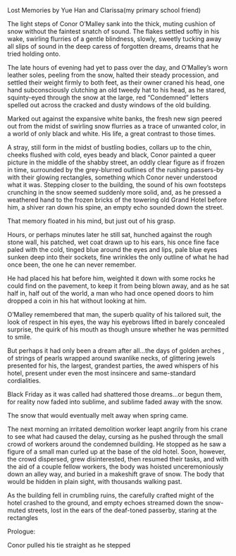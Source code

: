 Lost Memories by Yue Han and Clarissa(my primary school friend)




The light steps of Conor O’Malley sank into the thick, muting cushion of snow without the faintest snatch of sound. The flakes settled softly in his wake, swirling flurries of a gentle blindness, slowly, sweetly tucking away all slips of sound in the deep caress of forgotten dreams, dreams that he tried holding onto. 

The late hours of evening had yet to pass over the day, and O’Malley’s worn leather soles, peeling from the snow, halted their steady procession, and settled their weight firmly to both feet, as their owner craned his head, one hand subconsciously clutching an old tweedy hat to his head, as he stared, squinty-eyed through the snow at the large, red “Condemned” letters spelled out across the cracked and dusty windows of the old building. 

Marked out against the expansive white banks, the fresh new sign peered out from the midst of swirling snow flurries as a trace of unwanted color, in a world of only black and white. His life, a great contrast to those times.

A stray, still form in the midst of bustling bodies, collars up to the chin, cheeks flushed with cold, eyes beady and black, Conor painted a queer picture in the middle of the shabby street, an oddly clear figure as if frozen in time, surrounded by the grey-blurred outlines of the rushing passers-by with their glowing rectangles, something which Conor never understood what it was. Stepping closer to the building, the sound of his own footsteps crunching in the snow seemed suddenly more solid, and, as he pressed a weathered hand to the frozen bricks of the towering old Grand Hotel before him, a shiver ran down his spine, an empty echo sounded down the street.

That memory floated in his mind, but just out of his grasp.

Hours, or perhaps minutes later he still sat, hunched against the rough stone wall, his patched, wet coat drawn up to his ears, his once fine face paled with the cold, tinged blue around the eyes and lips, pale blue eyes sunken deep into their sockets, fine wrinkles the only outline of what he had once been, the one he can never remember.

He had placed his hat before him, weighted it down with some rocks he could find on the pavement, to keep it from being blown away, and as he sat half in, half out of the world, a man who had once opened doors to him dropped a coin in his hat without looking at him. 

O’Malley remembered that man, the superb quality of his tailored suit, the look of respect in his eyes, the way his eyebrows lifted in barely concealed surprise, the quirk of his mouth as though unsure whether he was permitted to smile. 

But perhaps it had only been a dream after all…the days of golden arches , of strings of pearls wrapped around swanlike necks, of glittering jewels presented for his, the largest, grandest parties, the awed whispers of his hotel, present under even the most insincere and same-standard cordialities. 

Black Friday as it was called had shattered those dreams…or begun them, for reality now faded into sublime, and sublime faded away with the snow.

The snow that would eventually melt away when spring came. 

The next morning an irritated demolition worker leapt angrily from his crane to see what had caused the delay, cursing as he pushed through the small crowd of workers around the condemned building. He stopped as he saw a figure of a small man curled up at the base of the old hotel. Soon, however, the crowd dispersed, grew disinterested, then resumed their tasks, and with the aid of a couple fellow workers, the body was hoisted unceremoniously down an alley way, and buried in a makeshift grave of snow. The body that would be hidden in plain sight, with thousands walking past.

As the building fell in crumbling ruins, the carefully crafted might of the hotel crashed to the ground, and empty echoes streamed down the snow-muted streets, lost in the ears of the deaf-toned passerby, staring at the rectangles

Prologue:

Conor pulled his tie straight as he stepped 
